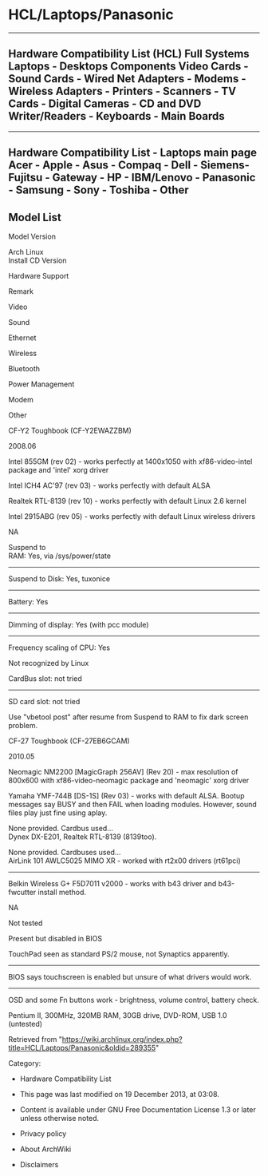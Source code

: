 HCL/Laptops/Panasonic
=====================

  --------------------------------------------------------------------------------------------------------------------------------------------------------------------------------------
  Hardware Compatibility List (HCL)
  Full Systems
  Laptops - Desktops
  Components
  Video Cards - Sound Cards - Wired Net Adapters - Modems - Wireless Adapters - Printers - Scanners - TV Cards - Digital Cameras - CD and DVD Writer/Readers - Keyboards - Main Boards
  --------------------------------------------------------------------------------------------------------------------------------------------------------------------------------------

  ----------------------------------------------------------------------------------------------------------------------------------
  Hardware Compatibility List - Laptops main page
  Acer - Apple - Asus - Compaq - Dell - Siemens-Fujitsu - Gateway - HP - IBM/Lenovo - Panasonic - Samsung - Sony - Toshiba - Other
  ----------------------------------------------------------------------------------------------------------------------------------

Model List
----------

Model Version

Arch Linux   
Install CD Version  

Hardware Support

Remark

Video

Sound

Ethernet

Wireless

Bluetooth

Power Management

Modem

Other

CF-Y2 Toughbook (CF-Y2EWAZZBM)

2008.06

Intel 855GM (rev 02) - works perfectly at 1400x1050 with
xf86-video-intel package and 'intel' xorg driver

Intel ICH4 AC'97 (rev 03) - works perfectly with default ALSA

Realtek RTL-8139 (rev 10) - works perfectly with default Linux 2.6
kernel

Intel 2915ABG (rev 05) - works perfectly with default Linux wireless
drivers

NA

Suspend to  
RAM: Yes, via /sys/power/state

* * * * *

Suspend to Disk: Yes, tuxonice

* * * * *

Battery: Yes

* * * * *

Dimming of display: Yes (with pcc module)

* * * * *

Frequency scaling of CPU: Yes

Not recognized by Linux

CardBus slot: not tried

* * * * *

SD card slot: not tried

Use "vbetool post" after resume from Suspend to RAM to fix dark screen
problem.

CF-27 Toughbook (CF-27EB6GCAM)

2010.05

Neomagic NM2200 [MagicGraph 256AV] (Rev 20) - max resolution of 800x600
with xf86-video-neomagic package and 'neomagic' xorg driver

Yamaha YMF-744B [DS-1S] (Rev 03) - works with default ALSA. Bootup
messages say BUSY and then FAIL when loading modules. However, sound
files play just fine using aplay.

None provided. Cardbus used...  
Dynex DX-E201, Realtek RTL-8139 (8139too).

None provided. Cardbuses used...  
AirLink 101 AWLC5025 MIMO XR - worked with rt2x00 drivers (rt61pci)

* * * * *

Belkin Wireless G+ F5D7011 v2000 - works with b43 driver and
b43-fwcutter install method.

NA

Not tested

Present but disabled in BIOS

TouchPad seen as standard PS/2 mouse, not Synaptics apparently.

* * * * *

BIOS says touchscreen is enabled but unsure of what drivers would work.

* * * * *

OSD and some Fn buttons work - brightness, volume control, battery
check.

Pentium II, 300MHz, 320MB RAM, 30GB drive, DVD-ROM, USB 1.0 (untested)

Retrieved from
"https://wiki.archlinux.org/index.php?title=HCL/Laptops/Panasonic&oldid=289355"

Category:

-   Hardware Compatibility List

-   This page was last modified on 19 December 2013, at 03:08.
-   Content is available under GNU Free Documentation License 1.3 or
    later unless otherwise noted.
-   Privacy policy
-   About ArchWiki
-   Disclaimers
